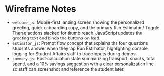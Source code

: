 # Wireframe Notes

- `welcome_js`: Mobile-first landing screen showing the personalized greeting, quick onboarding copy, and the primary Run Estimator / Toggle Theme actions stacked for thumb reach. JavaScript updates the greeting text and binds the buttons on load.
- `estimator_js`: Prompt flow concept that explains the four questions students answer when they tap Run Estimator, highlighting console logging for Student Affairs staff to trace inputs during demos.
- `summary_js`: Post-calculation state summarizing transport, snacks, total spend, and a 10% savings suggestion with a clear personalization line so staff can screenshot and reference the student later.
